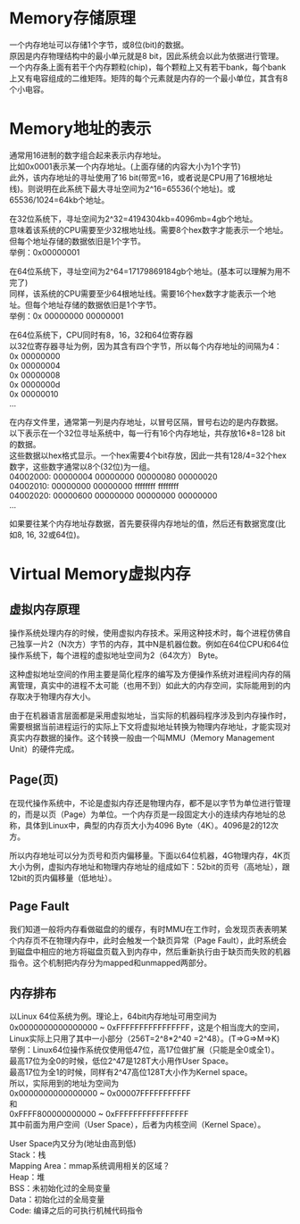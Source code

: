# Memory存储原理
一个内存地址可以存储1个字节，或8位(bit)的数据。  
原因是内存物理结构中的最小单元就是8 bit，因此系统会以此为依据进行管理。  
一个内存条上面有若干个内存颗粒(chip)，每个颗粒上又有若干bank，每个bank上又有电容组成的二维矩阵。矩阵的每个元素就是内存的一个最小单位，其含有8个小电容。  

# Memory地址的表示
通常用16进制的数字组合起来表示内存地址。  
比如0x0001表示某一个内存地址。(上面存储的内容大小为1个字节)  
此外，该内存地址的寻址使用了16 bit(带宽=16，或者说是CPU用了16根地址线)。则说明在此系统下最大寻址空间为2^16=65536(个地址)。或65536/1024=64kb个地址。  

在32位系统下，寻址空间为2^32=4194304kb=4096mb=4gb个地址。  
意味着该系统的CPU需要至少32根地址线。需要8个hex数字才能表示一个地址。但每个地址存储的数据依旧是1个字节。  
举例：0x00000001  

在64位系统下，寻址空间为2^64=17179869184gb个地址。(基本可以理解为用不完了)  
同样，该系统的CPU需要至少64根地址线。需要16个hex数字才能表示一个地址。但每个地址存储的数据依旧是1个字节。  
举例：0x 00000000 00000001  

在64位系统下，CPU同时有8，16，32和64位寄存器  
以32位寄存器寻址为例，因为其含有四个字节，所以每个内存地址的间隔为4：  
0x 00000000  
0x 00000004  
0x 00000008  
0x 0000000d  
0x 00000010  
...

在内存文件里，通常第一列是内存地址，以冒号区隔，冒号右边的是内存数据。  
以下表示在一个32位寻址系统中，每一行有16个内存地址，共存放16*8=128 bit的数据。  
这些数据以hex格式显示。一个hex需要4个bit存放，因此一共有128/4=32个hex数字，这些数字通常以8个(32位)为一组。  
04002000: 00000004 00000000 00000080 00000020  
04002010: 00000000 00000000 ffffffff ffffffff  
04002020: 00000600 00000000 00000000 00000000  
...

如果要往某个内存地址存数据，首先要获得内存地址的值，然后还有数据宽度(比如8, 16, 32或64位)。  

# Virtual Memory虚拟内存
## 虚拟内存原理
操作系统处理内存的时候，使用虚拟内存技术。采用这种技术时，每个进程仿佛自己独享一片2（N次方）字节的内存，其中N是机器位数。例如在64位CPU和64位操作系统下，每个进程的虚拟地址空间为2（64次方） Byte。  

这种虚拟地址空间的作用主要是简化程序的编写及方便操作系统对进程间内存的隔离管理，真实中的进程不太可能（也用不到）如此大的内存空间，实际能用到的内存取决于物理内存大小。  

由于在机器语言层面都是采用虚拟地址，当实际的机器码程序涉及到内存操作时，需要根据当前进程运行的实际上下文将虚拟地址转换为物理内存地址，才能实现对真实内存数据的操作。这个转换一般由一个叫MMU（Memory Management Unit）的硬件完成。  

## Page(页)
在现代操作系统中，不论是虚拟内存还是物理内存，都不是以字节为单位进行管理的，而是以页（Page）为单位。一个内存页是一段固定大小的连续内存地址的总称，具体到Linux中，典型的内存页大小为4096 Byte（4K）。4096是2的12次方。  

所以内存地址可以分为页号和页内偏移量。下面以64位机器，4G物理内存，4K页大小为例，虚拟内存地址和物理内存地址的组成如下：52bit的页号（高地址），跟12bit的页内偏移量（低地址）。  

## Page Fault
我们知道一般将内存看做磁盘的的缓存，有时MMU在工作时，会发现页表表明某个内存页不在物理内存中，此时会触发一个缺页异常（Page Fault），此时系统会到磁盘中相应的地方将磁盘页载入到内存中，然后重新执行由于缺页而失败的机器指令。这个机制把内存分为mapped和unmapped两部分。  

## 内存排布
以Linux 64位系统为例。理论上，64bit内存地址可用空间为0x0000000000000000 ~ 0xFFFFFFFFFFFFFFFF，这是个相当庞大的空间，Linux实际上只用了其中一小部分（256T=2^8*2^40 =2^48）。(T=>G=>M=>K)   
举例：Linux64位操作系统仅使用低47位，高17位做扩展（只能是全0或全1）。  
最高17位为全0的时候，低位2^47是128T大小用作User Space。  
最高17位为全1的时候，同样有2^47高位128T大小作为Kernel space。  
所以，实际用到的地址为空间为   
0x0000000000000000 ~ 0x00007FFFFFFFFFFF    
和    
0xFFFF800000000000 ~ 0xFFFFFFFFFFFFFFFF    
其中前面为用户空间（User Space），后者为内核空间（Kernel Space）。   

User Space内又分为(地址由高到低)  
Stack：栈  
Mapping Area：mmap系统调用相关的区域？  
Heap：堆  
BSS：未初始化过的全局变量  
Data：初始化过的全局变量  
Code: 编译之后的可执行机械代码指令  





